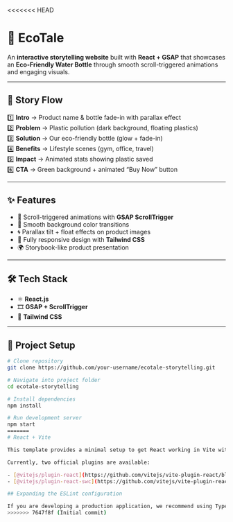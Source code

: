 <<<<<<< HEAD
# 🌿 EcoTale  

An **interactive storytelling website** built with **React + GSAP** that showcases an **Eco-Friendly Water Bottle** through smooth scroll-triggered animations and engaging visuals.  

---

## 📖 Story Flow  

1️⃣ **Intro** → Product name & bottle fade-in with parallax effect  
2️⃣ **Problem** → Plastic pollution (dark background, floating plastics)  
3️⃣ **Solution** → Our eco-friendly bottle (glow + fade-in)  
4️⃣ **Benefits** → Lifestyle scenes (gym, office, travel)  
5️⃣ **Impact** → Animated stats showing plastic saved  
6️⃣ **CTA** → Green background + animated “Buy Now” button  

---

## ✨ Features  

- 🚀 Scroll-triggered animations with **GSAP ScrollTrigger**  
- 🎨 Smooth background color transitions  
- 🌀 Parallax tilt + float effects on product images  
- 📱 Fully responsive design with **Tailwind CSS**  
- 🌍 Storybook-like product presentation  

---

## 🛠️ Tech Stack  

- ⚛️ **React.js**  
- 🎞️ **GSAP + ScrollTrigger**  
- 🎨 **Tailwind CSS**  

---

## 📂 Project Setup  

```bash
# Clone repository
git clone https://github.com/your-username/ecotale-storytelling.git

# Navigate into project folder
cd ecotale-storytelling

# Install dependencies
npm install

# Run development server
npm start
=======
# React + Vite

This template provides a minimal setup to get React working in Vite with HMR and some ESLint rules.

Currently, two official plugins are available:

- [@vitejs/plugin-react](https://github.com/vitejs/vite-plugin-react/blob/main/packages/plugin-react) uses [Babel](https://babeljs.io/) for Fast Refresh
- [@vitejs/plugin-react-swc](https://github.com/vitejs/vite-plugin-react/blob/main/packages/plugin-react-swc) uses [SWC](https://swc.rs/) for Fast Refresh

## Expanding the ESLint configuration

If you are developing a production application, we recommend using TypeScript with type-aware lint rules enabled. Check out the [TS template](https://github.com/vitejs/vite/tree/main/packages/create-vite/template-react-ts) for information on how to integrate TypeScript and [`typescript-eslint`](https://typescript-eslint.io) in your project.
>>>>>>> 7647f8f (Initial commit)
